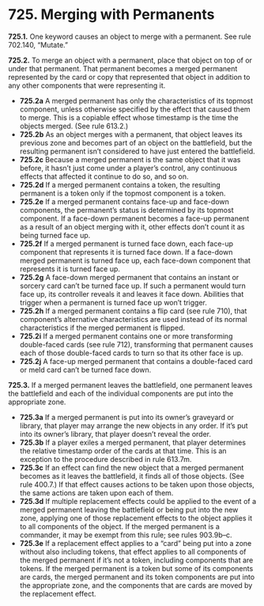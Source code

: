 # **725.** Merging with Permanents

**725.1.** One keyword causes an object to merge with a permanent. See rule 702.140, “Mutate.”

**725.2.** To merge an object with a permanent, place that object on top of or under that permanent. That permanent becomes a merged permanent represented by the card or copy that represented that object in addition to any other components that were representing it.
+ **725.2a** A merged permanent has only the characteristics of its topmost component, unless otherwise specified by the effect that caused them to merge. This is a copiable effect whose timestamp is the time the objects merged. (See rule 613.2.)
+ **725.2b** As an object merges with a permanent, that object leaves its previous zone and becomes part of an object on the battlefield, but the resulting permanent isn’t considered to have just entered the battlefield.
+ **725.2c** Because a merged permanent is the same object that it was before, it hasn’t just come under a player’s control, any continuous effects that affected it continue to do so, and so on.
+ **725.2d** If a merged permanent contains a token, the resulting permanent is a token only if the topmost component is a token.
+ **725.2e** If a merged permanent contains face-up and face-down components, the permanent’s status is determined by its topmost component. If a face-down permanent becomes a face-up permanent as a result of an object merging with it, other effects don’t count it as being turned face up.
+ **725.2f** If a merged permanent is turned face down, each face-up component that represents it is turned face down. If a face-down merged permanent is turned face up, each face-down component that represents it is turned face up.
+ **725.2g** A face-down merged permanent that contains an instant or sorcery card can’t be turned face up. If such a permanent would turn face up, its controller reveals it and leaves it face down. Abilities that trigger when a permanent is turned face up won’t trigger.
+ **725.2h** If a merged permanent contains a flip card (see rule 710), that component’s alternative characteristics are used instead of its normal characteristics if the merged permanent is flipped.
+ **725.2i** If a merged permanent contains one or more transforming double-faced cards (see rule 712), transforming that permanent causes each of those double-faced cards to turn so that its other face is up.
+ **725.2j** A face-up merged permanent that contains a double-faced card or meld card can’t be turned face down.

**725.3.** If a merged permanent leaves the battlefield, one permanent leaves the battlefield and each of the individual components are put into the appropriate zone.
+ **725.3a** If a merged permanent is put into its owner’s graveyard or library, that player may arrange the new objects in any order. If it’s put into its owner’s library, that player doesn’t reveal the order.
+ **725.3b** If a player exiles a merged permanent, that player determines the relative timestamp order of the cards at that time. This is an exception to the procedure described in rule 613.7m.
+ **725.3c** If an effect can find the new object that a merged permanent becomes as it leaves the battlefield, it finds all of those objects. (See rule 400.7.) If that effect causes actions to be taken upon those objects, the same actions are taken upon each of them.
+ **725.3d** If multiple replacement effects could be applied to the event of a merged permanent leaving the battlefield or being put into the new zone, applying one of those replacement effects to the object applies it to all components of the object. If the merged permanent is a commander, it may be exempt from this rule; see rules 903.9b–c.
+ **725.3e** If a replacement effect applies to a “card” being put into a zone without also including tokens, that effect applies to all components of the merged permanent if it’s not a token, including components that are tokens. If the merged permanent is a token but some of its components are cards, the merged permanent and its token components are put into the appropriate zone, and the components that are cards are moved by the replacement effect.
